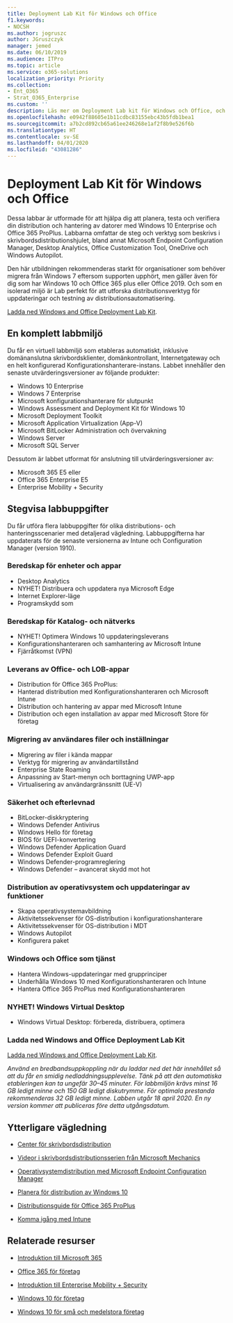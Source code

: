```yaml
---
title: Deployment Lab Kit för Windows och Office
f1.keywords:
- NOCSH
ms.author: jogruszc
author: JGruszczyk
manager: jemed
ms.date: 06/10/2019
ms.audience: ITPro
ms.topic: article
ms.service: o365-solutions
localization_priority: Priority
ms.collection:
- Ent_O365
- Strat_O365_Enterprise
ms.custom: ''
description: Läs mer om Deployment Lab kit för Windows och Office, och var du hittar det.
ms.openlocfilehash: e0942f88605e1b11cdbc83155ebc43b5fdb1bea1
ms.sourcegitcommit: a7b2cd892cb65a61ee246268e1af2f8b9e526f6b
ms.translationtype: HT
ms.contentlocale: sv-SE
ms.lasthandoff: 04/01/2020
ms.locfileid: "43081286"
---
```

# <a name="windows-and-office-deployment-lab-kit"></a>Deployment Lab Kit för Windows och Office

Dessa labbar är utformade för att hjälpa dig att planera, testa och verifiera din distribution och hantering av datorer med Windows 10 Enterprise och Office 365 ProPlus. Labbarna omfattar de steg och verktyg som beskrivs i skrivbordsdistributionshjulet, bland annat Microsoft Endpoint Configuration Manager, Desktop Analytics, Office Customization Tool, OneDrive och Windows Autopilot.

Den här utbildningen rekommenderas starkt för organisationer som behöver migrera från Windows 7 eftersom supporten upphört, men gäller även för dig som har Windows 10 och Office 365 plus eller Office 2019. Och som en isolerad miljö är Lab perfekt för att utforska distributionsverktyg för uppdateringar och testning av distributionsautomatisering.

[Ladda ned Windows and Office Deployment Lab Kit](https://www.microsoft.com/evalcenter/evaluate-lab-kit).

## <a name="a-complete-lab-environment"></a>En komplett labbmiljö

Du får en virtuell labbmiljö som etableras automatiskt, inklusive domänanslutna skrivbordsklienter, domänkontrollant, Internetgateway och en helt konfigurerad Konfigurationshanterare-instans. Labbet innehåller den senaste utvärderingsversioner av följande produkter:

  - Windows 10 Enterprise
  - Windows 7 Enterprise
  - Microsoft konfigurationshanterare för slutpunkt
  - Windows Assessment and Deployment Kit för Windows 10
  - Microsoft Deployment Toolkit
  - Microsoft Application Virtualization (App-V)
  - Microsoft BitLocker Administration och övervakning 
  - Windows Server 
  - Microsoft SQL Server 

Dessutom är labbet utformat för anslutning till utvärderingsversioner av: 

  - Microsoft 365 E5 eller
  - Office 365 Enterprise E5
  - Enterprise Mobility + Security

## <a name="step-by-step-labs"></a>Stegvisa labbuppgifter

Du får utföra flera labbuppgifter för olika distributions- och hanteringsscenarier med detaljerad vägledning. Labbuppgifterna har uppdaterats för de senaste versionerna av Intune och Configuration Manager (version 1910). 

### <a name="device-and-app-readiness"></a>Beredskap för enheter och appar

  - Desktop Analytics
  - NYHET! Distribuera och uppdatera nya Microsoft Edge 
  - Internet Explorer-läge 
  - Programskydd som 

### <a name="directory-and-network-readiness"></a>Beredskap för Katalog- och nätverks

  - NYHET! Optimera Windows 10 uppdateringsleverans 
  - Konfigurationshanteraren och samhantering av Microsoft Intune
  - Fjärråtkomst (VPN)

### <a name="office-and-lob-app-delivery"></a>Leverans av Office- och LOB-appar

  - Distribution för Office 365 ProPlus: 
  - Hanterad distribution med Konfigurationshanteraren och Microsoft Intune
  - Distribution och hantering av appar med Microsoft Intune
  - Distribution och egen installation av appar med Microsoft Store för företag

### <a name="user-file-and-settings-migration"></a>Migrering av användares filer och inställningar

  - Migrering av filer i kända mappar 
  - Verktyg för migrering av användartillstånd 
  - Enterprise State Roaming
  - Anpassning av Start-menyn och borttagning UWP-app 
  - Virtualisering av användargränssnitt (UE-V) 

### <a name="security-and-compliance"></a>Säkerhet och efterlevnad

  - BitLocker-diskkryptering
  - Windows Defender Antivirus
  - Windows Hello för företag
  - BIOS för UEFI-konvertering
  - Windows Defender Application Guard
  - Windows Defender Exploit Guard
  - Windows Defender-programreglering
  - Windows Defender – avancerat skydd mot hot

### <a name="os-deployment-and-feature-updates"></a>Distribution av operativsystem och uppdateringar av funktioner 

  - Skapa operativsystemavbildning
  - Aktivitetssekvenser för OS-distribution i konfigurationshanterare 
  - Aktivitetssekvenser för OS-distribution i MDT
  - Windows Autopilot
  - Konfigurera paket 

### <a name="windows-and-office-as-a-service"></a>Windows och Office som tjänst
  - Hantera Windows-uppdateringar med grupprinciper
  - Underhålla Windows 10 med Konfigurationshanteraren och Intune
  - Hantera Office 365 ProPlus med Konfigurationshanteraren

### <a name="new-windows-virtual-desktop"></a>NYHET! Windows Virtual Desktop
  - Windows Virtual Desktop: förbereda, distribuera, optimera 

### <a name="download-the-windows-and-office-deployment-lab-kit"></a>Ladda ned Windows and Office Deployment Lab Kit

[Ladda ned Windows and Office Deployment Lab Kit](https://www.microsoft.com/evalcenter/evaluate-lab-kit).

*Använd en bredbandsuppkoppling när du laddar ned det här innehållet så att du får en smidig nedladdningsupplevelse. Tänk på att den automatiska etableringen kan ta ungefär 30–45 minuter. För labbmiljön krävs minst 16 GB ledigt minne och 150 GB ledigt diskutrymme. För optimala prestanda rekommenderas 32 GB ledigt minne. Labben utgår 18 april 2020. En ny version kommer att publiceras före detta utgångsdatum.*

## <a name="additional-guidance"></a>Ytterligare vägledning

  - [Center för skrivbordsdistribution](https://www.aka.ms/howtoshift)

  - [Videor i skrivbordsdistributionsserien från Microsoft Mechanics](https://www.aka.ms/watchhowtoshift)

  - [Operativsystemdistribution med Microsoft Endpoint Configuration Manager](https://docs.microsoft.com/configmgr/osd/understand/introduction-to-operating-system-deployment)

  - [<span class="underline">Planera för distribution av Windows 10</span>](https://docs.microsoft.com/windows/deployment/planning/index)

  - [<span class="underline">Distributionsguide för Office 365 ProPlus</span>](https://docs.microsoft.com/deployoffice/deployment-guide-for-office-365-proplus)

  - [<span class="underline">Komma igång med Intune</span>](https://docs.microsoft.com/intune/get-started-evaluation)

## <a name="related-resources"></a>Relaterade resurser

  - [<span class="underline">Introduktion till Microsoft 365</span>](https://www.microsoft.com/microsoft-365/default.aspx)

  - [<span class="underline">Office 365 för företag</span>](https://products.office.com/business/office)

  - [<span class="underline">Introduktion till Enterprise Mobility + Security</span>](https://www.microsoft.com/cloud-platform/enterprise-mobility-security)

  - [<span class="underline">Windows 10 för företag</span>](https://www.microsoft.com/WindowsForBusiness/windows-for-enterprise)

  - [<span class="underline">Windows 10 för små och medelstora företag</span>](https://www.microsoft.com/WindowsForBusiness/windows-for-small-business)

